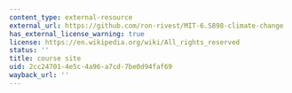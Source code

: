 ```yaml
---
content_type: external-resource
external_url: https://github.com/ron-rivest/MIT-6.S898-climate-change
has_external_license_warning: true
license: https://en.wikipedia.org/wiki/All_rights_reserved
status: ''
title: course site
uid: 2cc24701-4e5c-4a96-a7cd-7be0d94faf69
wayback_url: ''
---
```

